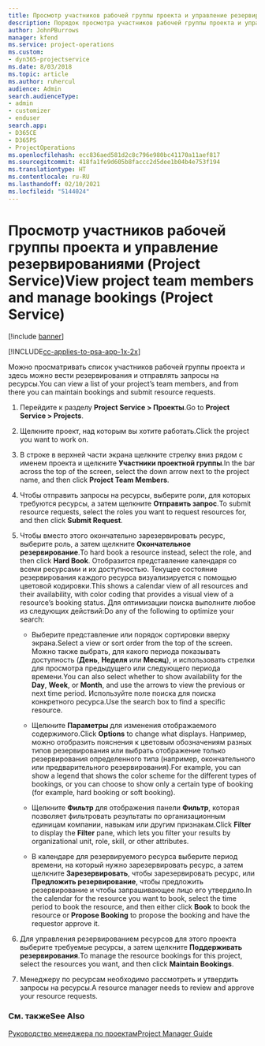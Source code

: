 ```yaml
---
title: Просмотр участников рабочей группы проекта и управление резервированиями
description: Порядок просмотра участников рабочей группы проекта и управление резервированиями в Project Service
author: JohnPBurrows
manager: kfend
ms.service: project-operations
ms.custom:
- dyn365-projectservice
ms.date: 8/03/2018
ms.topic: article
ms.author: ruhercul
audience: Admin
search.audienceType:
- admin
- customizer
- enduser
search.app:
- D365CE
- D365PS
- ProjectOperations
ms.openlocfilehash: ecc836aed581d2c8c796e980bc41170a11aef817
ms.sourcegitcommit: 418fa1fe9d605b8faccc2d5dee1b04b4e753f194
ms.translationtype: HT
ms.contentlocale: ru-RU
ms.lasthandoff: 02/10/2021
ms.locfileid: "5144024"
---
```

# <a name="view-project-team-members-and-manage-bookings-project-service"></a><span data-ttu-id="ea0d1-103">Просмотр участников рабочей группы проекта и управление резервированиями (Project Service)</span><span class="sxs-lookup"><span data-stu-id="ea0d1-103">View project team members and manage bookings (Project Service)</span></span>

[!include [banner](../includes/psa-now-project-operations.md)]

[!INCLUDE[cc-applies-to-psa-app-1x-2x](../includes/cc-applies-to-psa-app-1x-2x.md)]

<span data-ttu-id="ea0d1-104">Можно просматривать список участников рабочей группы проекта и здесь можно вести резервирования и отправлять запросы на ресурсы.</span><span class="sxs-lookup"><span data-stu-id="ea0d1-104">You can view a list of your project’s team members, and from there you can maintain bookings and submit resource requests.</span></span>  
  
1.  <span data-ttu-id="ea0d1-105">Перейдите к разделу **Project Service > Проекты**.</span><span class="sxs-lookup"><span data-stu-id="ea0d1-105">Go to **Project Service > Projects**.</span></span>  
  
2.  <span data-ttu-id="ea0d1-106">Щелкните проект, над которым вы хотите работать.</span><span class="sxs-lookup"><span data-stu-id="ea0d1-106">Click the project you want to work on.</span></span>  
  
3.  <span data-ttu-id="ea0d1-107">В строке в верхней части экрана щелкните стрелку вниз рядом с именем проекта и щелкните **Участники проектной группы**.</span><span class="sxs-lookup"><span data-stu-id="ea0d1-107">In the bar across the top of the screen, select the down arrow next to the project name, and then click **Project Team Members**.</span></span>  
  
4.  <span data-ttu-id="ea0d1-108">Чтобы отправить запросы на ресурсы, выберите роли, для которых требуются ресурсы, а затем щелкните **Отправить запрос**.</span><span class="sxs-lookup"><span data-stu-id="ea0d1-108">To submit resource requests, select the roles you want to request resources for, and then click **Submit Request**.</span></span>  
  
5.  <span data-ttu-id="ea0d1-109">Чтобы вместо этого окончательно зарезервировать ресурс, выберите роль, а затем щелкните **Окончательное резервирование**.</span><span class="sxs-lookup"><span data-stu-id="ea0d1-109">To hard book a resource instead, select the role, and then click **Hard Book**.</span></span> <span data-ttu-id="ea0d1-110">Отобразится представление календаря со всеми ресурсами и их доступностью. Текущее состояние резервирования каждого ресурса визуализируется с помощью цветовой кодировки.</span><span class="sxs-lookup"><span data-stu-id="ea0d1-110">This shows a calendar view of all resources and their availability, with color coding that provides a visual view of a resource’s booking status.</span></span> <span data-ttu-id="ea0d1-111">Для оптимизации поиска выполните любое из следующих действий:</span><span class="sxs-lookup"><span data-stu-id="ea0d1-111">Do any of the following to optimize your search:</span></span>  
  
    -   <span data-ttu-id="ea0d1-112">Выберите представление или порядок сортировки вверху экрана.</span><span class="sxs-lookup"><span data-stu-id="ea0d1-112">Select a view or sort order from the top of the screen.</span></span> <span data-ttu-id="ea0d1-113">Можно также выбрать, для какого периода показывать доступность (**День**, **Неделя** или **Месяц**), и использовать стрелки для просмотра предыдущего или следующего периода времени.</span><span class="sxs-lookup"><span data-stu-id="ea0d1-113">You can also select whether to show availability for the **Day**, **Week**, or **Month**, and use the arrows to view the previous or next time period.</span></span> <span data-ttu-id="ea0d1-114">Используйте поле поиска для поиска конкретного ресурса.</span><span class="sxs-lookup"><span data-stu-id="ea0d1-114">Use the search box to find a specific resource.</span></span>  
  
    -   <span data-ttu-id="ea0d1-115">Щелкните **Параметры** для изменения отображаемого содержимого.</span><span class="sxs-lookup"><span data-stu-id="ea0d1-115">Click **Options** to change what displays.</span></span> <span data-ttu-id="ea0d1-116">Например, можно отобразить пояснения к цветовым обозначениям разных типов резервирования или выбрать отображение только резервирования определенного типа (например, окончательного или предварительного резервирования).</span><span class="sxs-lookup"><span data-stu-id="ea0d1-116">For example, you can show a legend that shows the color scheme for the different types of bookings, or you can choose to show only a certain type of booking (for example, hard booking or soft booking).</span></span>  
  
    -   <span data-ttu-id="ea0d1-117">Щелкните **Фильтр** для отображения панели **Фильтр**, которая позволяет фильтровать результаты по организационным единицам компании, навыкам или другим признакам.</span><span class="sxs-lookup"><span data-stu-id="ea0d1-117">Click **Filter** to display the **Filter** pane, which lets you filter your results by organizational unit, role, skill, or other attributes.</span></span>  
  
    -   <span data-ttu-id="ea0d1-118">В календаре для резервируемого ресурса выберите период времени, на который нужно зарезервировать ресурс, а затем щелкните **Зарезервировать**, чтобы зарезервировать ресурс, или **Предложить резервирование**, чтобы предложить резервирование и чтобы запрашивающее лицо его утвердило.</span><span class="sxs-lookup"><span data-stu-id="ea0d1-118">In the calendar for the resource you want to book, select the time period to book the resource, and then either click **Book** to book the resource or **Propose Booking** to propose the booking and have the requestor approve it.</span></span>  
  
6.  <span data-ttu-id="ea0d1-119">Для управления резервированием ресурсов для этого проекта выберите требуемые ресурсы, а затем щелкните **Поддерживать резервирования**.</span><span class="sxs-lookup"><span data-stu-id="ea0d1-119">To manage the resource bookings for this project, select the resources you want, and then click **Maintain Bookings**.</span></span>  
  
7.  <span data-ttu-id="ea0d1-120">Менеджеру по ресурсам необходимо рассмотреть и утвердить запросы на ресурсы.</span><span class="sxs-lookup"><span data-stu-id="ea0d1-120">A resource manager needs to review and approve your resource requests.</span></span>  
  
### <a name="see-also"></a><span data-ttu-id="ea0d1-121">См. также</span><span class="sxs-lookup"><span data-stu-id="ea0d1-121">See Also</span></span>  
 [<span data-ttu-id="ea0d1-122">Руководство менеджера по проектам</span><span class="sxs-lookup"><span data-stu-id="ea0d1-122">Project Manager Guide</span></span>](../psa/project-manager-guide.md)
